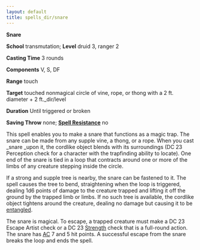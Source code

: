 ```yaml
---
layout: default
title: spells_dir/snare
---
```

 **Snare**

**School** transmutation; **Level** druid 3, ranger 2

**Casting Time** 3 rounds

**Components** V, S, DF

**Range** touch

**Target** touched nonmagical circle of vine, rope, or thong with a 2 ft. diameter + 2 ft._dir/level

**Duration** Until triggered or broken

**Saving Throw** none; **[Spell Resistance](../../glossary#_spell-resistance)** no

This spell enables you to make a snare that functions as a magic trap. The snare can be made from any supple vine, a thong, or a rope. When you cast _snare _upon it, the cordlike object blends with its surroundings (DC 23 Perception check for a character with the trapfinding ability to locate). One end of the snare is tied in a loop that contracts around one or more of the limbs of any creature stepping inside the circle.

If a strong and supple tree is nearby, the snare can be fastened to it. The spell causes the tree to bend, straightening when the loop is triggered, dealing 1d6 points of damage to the creature trapped and lifting it off the ground by the trapped limb or limbs. If no such tree is available, the cordlike object tightens around the creature, dealing no damage but causing it to be [entangled](../../glossary#_entangled).

The snare is magical. To escape, a trapped creature must make a DC 23 Escape Artist check or a DC 23 [Strength](../../gettingStarted#_strength) check that is a full-round action. The snare has [AC](../../combat#_armor-class) 7 and 5 hit points. A successful escape from the snare breaks the loop and ends the spell.

